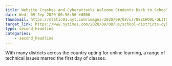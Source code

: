 ```yaml
---
title: Website Crashes and Cyberattacks Welcome Students Back to School
date: Wed, 09 Sep 2020 00:56:56 +0000
thumbnail: https://static01.nyt.com/images/2020/09/08/us/08SCHOOL-GLITCHES/merlin_176211615_20c20e1f-90b2-49f9-b207-b16cf73b1697-moth.jpg
target_link: https://www.nytimes.com/2020/09/08/us/school-districts-cyberattacks-glitches.html
type: second_headline
categories:
    - second_headline
---
```

With many districts across the country opting for online learning, a range of technical issues marred the first day of classes. 